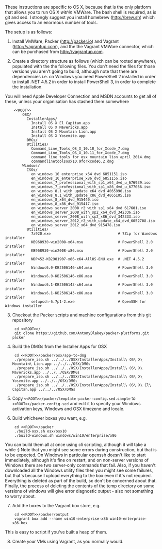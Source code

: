 These instructions are specific to OS X, because that is the only platform that allows you to run OS X *within*
VMWare. The bash shell is required, as is git and sed. I strongly suggest you install homebrew (<http://brew.sh>) which
gives access to an enormous number of tools.

The setup is as follows:

1. Install VMWare, Packer (<http://packer.io>) and Vagrant (<http://vagrantup.com>),
and the the Vagrant VMWare connector, which can be purchased from <http://vagrantup.com>.

2. Create a directory structure as follows (which can be rooted anywhere), populated with the the following files.
You don't need the files for those versions you aren't going to build, although note that there are dependencies i.e. 
on Windows you need PowerShell 2 installed in order to install .NET 4.5.2 in order to install PowerShell 3, in order
to complete the installation.

  You will need Apple Developer Connection and MSDN accounts to get all of these, unless your organisation has stashed them
somewhere

        <<ROOT>>
            OSX/
              InstallerApps/
                Install OS X El Capitan.app
                Install OS X Mavericks.app
                Install OS X Mountain Lion.app
                Install OS X Yosemite.app
              DMGs/
              Utilities/
                Command_Line_Tools_OS_X_10.10_for_Xcode_7.dmg
                Command_Line_Tools_OS_X_10.11_for_Xcode_7.dmg
                command_line_tools_for_osx_mountain_lion_april_2014.dmg
                commandlinetoolsosx10.9forxcode6.2.dmg
            Windows/
              ISOs/
                en_windows_10_enterprise_x64_dvd_6851151.iso
                en_windows_10_enterprise_x86_dvd_6851156.iso
                en_windows_7_professional_with_sp1_x64_dvd_u_676939.iso
                en_windows_7_professional_with_sp1_x86_dvd_u_677056.iso
                en_windows_8.1_with_update_x64_dvd_4065090.iso
                en_windows_8.1_with_update_x86_dvd_4065105.iso
                en_windows_8_x64_dvd_915440.iso
                en_windows_8_x86_dvd_915417.iso
                en_windows_server_2008_r2_with_sp1_x64_dvd_617601.iso
                en_windows_server_2008_with_sp2_x64_dvd_342336.iso
                en_windows_server_2008_with_sp2_x86_dvd_342333.iso
                en_windows_server_2012_r2_with_update_x64_dvd_6052708.iso
                en_windows_server_2012_x64_dvd_915478.iso
              Utilities/
                7z920.exe                               # 7Zip for Windows installer
                KB968930-win2008-x64.msu                # PowerShell 2.0 installer
                KB968930-win2008-x86.msu                # PowerShell 2.0 installer
                NDP452-KB2901907-x86-x64-AllOS-ENU.exe  # .NET 4.5.2 installer
                Windows6.0-KB2506146-x64.msu            # PowerShell 3.0 installer
                Windows6.0-KB2506146-x86.msu            # PowerShell 3.0 installer
                Windows6.1-KB2506143-x64.msu            # PowerShell 3.0 installer
                Windows6.1-KB2506143-x86.msu            # PowerShell 3.0 installer
                setupssh-6.7p1-2.exe                    # OpenSSH for Windows installer

3. Checkout the Packer scripts and machine configurations from this git repository

        cd <<ROOT>>/
        git clone https://github.com/AntonyBlakey/packer-platforms.git packer

4. Build the DMGs from the Installer Apps for OSX

        cd <<ROOT>>/packer/osx/app-to-dmg
        ./prepare_iso.sh ../../../OSX/InstallerApps/Install\ OS\ X\ Mountain\ Lion.app ../../../OSX/DMGs
        ./prepare_iso.sh ../../../OSX/InstallerApps/Install\ OS\ X\ Mavericks.app ../../../OSX/DMGs
        ./prepare_iso.sh ../../../OSX/InstallerApps/Install\ OS\ X\ Yosemite.app ../../../OSX/DMGs
        ./prepare_iso.sh ../../../OSX/InstallerApps/Install\ OS\ X\ El\ Capitan.app ../../../OSX/DMGs

5. Copy `<<ROOT>>/packer/template-packer-config.sed.sample` to `<<ROOT>>/packer-config.sed` and
edit it to specify your Windows activation keys, Windows and OSX timezone and locale.

6. Build whichever boxes you want, e.g.

        cd <<ROOT>>/packer
        ./build-osx.sh osx/osx10
        ./build-windows.sh windows/win10/enterprise/x86
        
  You can build them all at once using cli scripting, although it will take a while :) Note that you might
  see some errors during construction, but that is to be expected. On Windows in particular openssh doesn't like to
  start immediately, although it's fine on restart, and on non-server versions of Windows there are two server-only commands
  that fail. Also, if you haven't downloaded all the Windows utility files then you might see some failures, but that's
  because I upload everything to the box even if it's not required. Everything is deleted as part of the build, so don't
  be concerned about that. Finally, the process of deleting the contents of the temp directory on some versions of windows
  will give error diagnostic output - also not something to worry about.

7. Add the boxes to the Vagrant box store, e.g.

        cd <<ROOT>>/packer/output
        vagrant box add --name win10-enterprise-x86 win10-enterprise-x86.box
        
  This is easy to script if you've built a heap of them.

8. Create your VMs using Vagrant, as you normally would.
